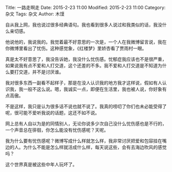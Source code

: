 Title: 一路走啊走
Date: 2015-2-23 11:00
Modified: 2015-2-23 11:00
Category: 杂文
Tags: 杂文
Author: 木馍

自从我上网，我也说过很多经典语句。我也看到很多人说过和我类似的话，我没什么亲切感。

他说他的，我说我的。我觉着最不好意思的一次是，一个人在我微博留言说，我在你微博里看出了忧伤。这种感觉象，《红楼梦》里娇杏看了贾雨村一眼。

真是太不好意思了，我没告诉她，我没什么忧伤感。忧郁症我应该也不是很严重，如果说我有点不爱和人打交道，这个还差的不多。我不爱和人打交道是不知道为什么要打交道，并不是讨厌谁。

我对很多东西一副看不起样子，那是在没人认识我的地方我才这样说，假如有人认识我，我一般不这么说。嗯，我诚实一点，即便在生活里，我也被人说，你好象有点高傲。

不是这样，我只是认为很多话不说也就不说了。我真的唠叨了你们也未必能受得了呢，很可能不爱听我说的话题，这还不如不说。

网上总有人自以为是的同情别人，无论你说多少次自己没什么忧伤感也是不行的，一个声音总在徘徊，你怎么能没有忧伤感呢？天呢。

我为什么要有忧伤感呢？微博写成什么样就怎么样，我非常讨厌把爱和包容挂在嘴边的人。为什么不能是怎么样就活成什么样，每天说这些，会有去海边吹风的感觉吗？

这个世界真是被这些中年人玩坏了。